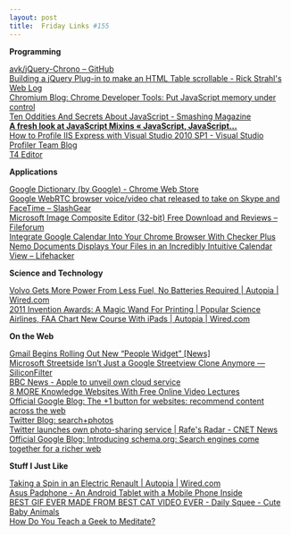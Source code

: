 ```yaml
---
layout: post
title:  Friday Links #155
---
```

**Programming**

[avk/jQuery-Chrono – GitHub](https://github.com/avk/jQuery-Chrono)   
[Building a jQuery Plug-in to make an HTML Table scrollable - Rick Strahl's Web Log](http://www.west-wind.com/weblog/posts/2011/May/28/Building-a-jQuery-Plugin-to-make-an-HTML-Table-scrollable)   
[Chromium Blog: Chrome Developer Tools: Put JavaScript memory under control](http://blog.chromium.org/2011/05/chrome-developer-tools-put-javascript.html)   
[Ten Oddities And Secrets About JavaScript - Smashing Magazine](http://www.smashingmagazine.com/2011/05/30/10-oddities-and-secrets-about-javascript/)   
[**A fresh look at JavaScript Mixins « JavaScript, JavaScript…**](http://javascriptweblog.wordpress.com/2011/05/31/a-fresh-look-at-javascript-mixins/)   
[How to Profile IIS Express with Visual Studio 2010 SP1 - Visual Studio Profiler Team Blog ](http://blogs.msdn.com/b/profiler/archive/2011/05/02/how-to-profile-iis-express-with-visual-studio-2010-sp1.aspx)   
[T4 Editor](http://www.devart.com/t4-editor/)

**Applications**

[Google Dictionary (by Google) - Chrome Web Store](https://chrome.google.com/webstore/detail/mgijmajocgfcbeboacabfgobmjgjcoja)   
[Google WebRTC browser voice/video chat released to take on Skype and FaceTime – SlashGear](http://www.slashgear.com/google-webrtc-browser-voicevideo-chat-released-to-take-on-skype-and-facetime-01156079/)   
[Microsoft Image Composite Editor (32-bit) Free Download and Reviews – Fileforum](http://fileforum.betanews.com/detail/Microsoft-Image-Composite-Editor-32bit/1222797148/1)   
[Integrate Google Calendar Into Your Chrome Browser With Checker Plus](http://www.makeuseof.com/tag/integrate-google-calendar-chrome-checker/)   
[Nemo Documents Displays Your Files in an Incredibly Intuitive Calendar View – Lifehacker](http://lifehacker.com/5807664/nemo-documents-displays-your-files-in-an-intuitive-calendar-view)

**Science and Technology**

[Volvo Gets More Power From Less Fuel, No Batteries Required | Autopia | Wired.com](http://www.wired.com/autopia/2011/05/volvo-flywheel-hybrid/)   
[2011 Invention Awards: A Magic Wand For Printing | Popular Science](http://www.popsci.com/diy/article/2011-05/2011-invention-awards-magic-wand-printing)   
[Airlines, FAA Chart New Course With iPads | Autopia | Wired.com](http://www.wired.com/autopia/2011/06/alaska-airlines-faa-ipad/)

**On the Web**

[Gmail Begins Rolling Out New “People Widget” [News]](http://www.makeuseof.com/tag/gmail-begins-rolling-people-widget-news/)   
[Microsoft Streetside Isn’t Just a Google Streetview Clone Anymore — SiliconFilter](http://siliconfilter.com/microsoft-streetside-isnt-just-a-google-streetview-clone-anymore/)   
[BBC News - Apple to unveil own cloud service](http://www.bbc.co.uk/news/technology-13605219)   
[8 MORE Knowledge Websites With Free Online Video Lectures](http://www.makeuseof.com/tag/8-knowledge-websites-free-online-video-lectures/)   
[Official Google Blog: The +1 button for websites: recommend content across the web](http://googleblog.blogspot.com/2011/06/1-button-for-websites-recommend-content.html)   
[Twitter Blog: search+photos](http://blog.twitter.com/2011/06/searchphotos.html)   
[Twitter launches own photo-sharing service | Rafe's Radar - CNET News](http://news.cnet.com/8301-19882_3-20067997-250.html?part=rss&subj=news&tag=2547-1_3-0-20)   
[Official Google Blog: Introducing schema.org: Search engines come together for a richer web](http://googleblog.blogspot.com/2011/06/introducing-schemaorg-search-engines.html)

**Stuff I Just Like**

[Taking a Spin in an Electric Renault | Autopia | Wired.com](http://www.wired.com/autopia/2011/05/taking-a-spin-in-an-electric-renault/)   
[Asus Padphone - An Android Tablet with a Mobile Phone Inside](http://www.labnol.org/gadgets/asus-padphone/19460/)   
[BEST GIF EVER MADE FROM BEST CAT VIDEO EVER - Daily Squee - Cute Baby Animals](http://feedproxy.google.com/~r/DailySquee/~3/3Hyc40X-qtE/)   
[How Do You Teach a Geek to Meditate?](http://www.labnol.org/home/geek-meditation/19477/)
